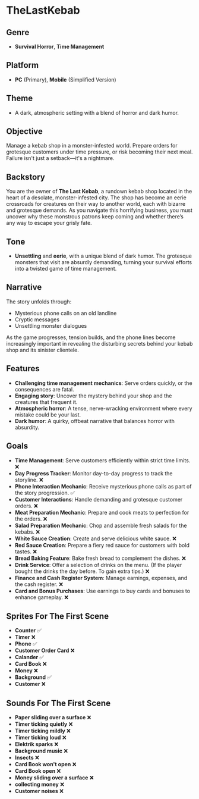 # TheLastKebab

## Genre
- **Survival Horror**, **Time Management**

## Platform
- **PC** (Primary), **Mobile** (Simplified Version)

## Theme
- A dark, atmospheric setting with a blend of horror and dark humor.

## Objective
Manage a kebab shop in a monster-infested world. Prepare orders for grotesque customers under time pressure, or risk becoming their next meal. Failure isn't just a setback—it's a nightmare.

## Backstory
You are the owner of **The Last Kebab**, a rundown kebab shop located in the heart of a desolate, monster-infested city. The shop has become an eerie crossroads for creatures on their way to another world, each with bizarre and grotesque demands. As you navigate this horrifying business, you must uncover why these monstrous patrons keep coming and whether there’s any way to escape your grisly fate.

## Tone
- **Unsettling** and **eerie**, with a unique blend of dark humor. The grotesque monsters that visit are absurdly demanding, turning your survival efforts into a twisted game of time management.

## Narrative
The story unfolds through:
- Mysterious phone calls on an old landline
- Cryptic messages
- Unsettling monster dialogues

As the game progresses, tension builds, and the phone lines become increasingly important in revealing the disturbing secrets behind your kebab shop and its sinister clientele.

## Features
- **Challenging time management mechanics**: Serve orders quickly, or the consequences are fatal.
- **Engaging story**: Uncover the mystery behind your shop and the creatures that frequent it.
- **Atmospheric horror**: A tense, nerve-wracking environment where every mistake could be your last.
- **Dark humor**: A quirky, offbeat narrative that balances horror with absurdity.

## Goals
- **Time Management**: Serve customers efficiently within strict time limits.                                                           ❌
- **Day Progress Tracker**: Monitor day-to-day progress to track the storyline.                                                         ❌
- **Phone Interaction Mechanic**: Receive mysterious phone calls as part of the story progression.                                      ✅
- **Customer Interactions**: Handle demanding and grotesque customer orders.                                                            ❌
- **Meat Preparation Mechanic**: Prepare and cook meats to perfection for the orders.                                                   ❌
- **Salad Preparation Mechanic**: Chop and assemble fresh salads for the kebabs.                                                        ❌
- **White Sauce Creation**: Create and serve delicious white sauce.                                                                     ❌
- **Red Sauce Creation**: Prepare a fiery red sauce for customers with bold tastes.                                                     ❌
- **Bread Baking Feature**: Bake fresh bread to complement the dishes.                                                                  ❌
- **Drink Service**: Offer a selection of drinks on the menu. (If the player bought the drinks the day before. To gain extra tips.)     ❌
- **Finance and Cash Register System**: Manage earnings, expenses, and the cash register.                                               ❌
- **Card and Bonus Purchases**: Use earnings to buy cards and bonuses to enhance gameplay.                                              ❌

## Sprites For The First Scene
- **Counter** ✅
- **Timer** ❌
- **Phone** ✅
- **Customer Order Card** ❌
- **Calander** ✅
- **Card Book** ❌
- **Money** ❌
- **Background** ✅
- **Customer** ❌

 ## Sounds For The First Scene
- **Paper sliding over a surface** ❌
- **Timer ticking quietly** ❌
- **Timer ticking mildly** ❌
- **Timer ticking loud** ❌
- **Elektrik sparks** ❌
- **Background music** ❌
- **Insects** ❌
- **Card Book won't open** ❌
- **Card Book open** ❌
- **Money sliding over a surface** ❌
- **collecting money** ❌
- **Customer noises** ❌



